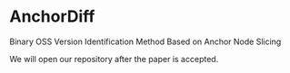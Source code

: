 # AnchorDiff
Binary OSS Version Identification Method Based on Anchor Node Slicing

We will open our repository after the paper is accepted.
